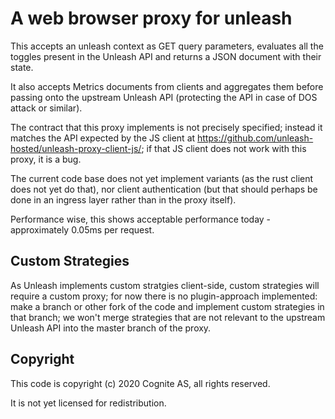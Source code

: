 # A web browser proxy for unleash

This accepts an unleash context as GET query parameters, evaluates all the
toggles present in the Unleash API and returns a JSON document with their state.

It also accepts Metrics documents from clients and aggregates them before
passing onto the upstream Unleash API (protecting the API in case of DOS attack
or similar).

The contract that this proxy implements is not precisely specified; instead it
matches the API expected by the JS client at
https://github.com/unleash-hosted/unleash-proxy-client-js/; if that JS client
does not work with this proxy, it is a bug.
    
The current code base does not yet implement variants (as the rust client does
not yet do that), nor client authentication (but that should perhaps be done in
an ingress layer rather than in the proxy itself).

Performance wise, this shows acceptable performance today - approximately 0.05ms
per request.

## Custom Strategies

As Unleash implements custom stratgies client-side, custom strategies will
require a custom proxy; for now there is no plugin-approach implemented: make a
branch or other fork of the code and implement custom strategies in that branch;
we won't merge strategies that are not relevant to the upstream Unleash API into
the master branch of the proxy.

## Copyright

This code is copyright (c) 2020 Cognite AS, all rights reserved.

It is not yet licensed for redistribution.